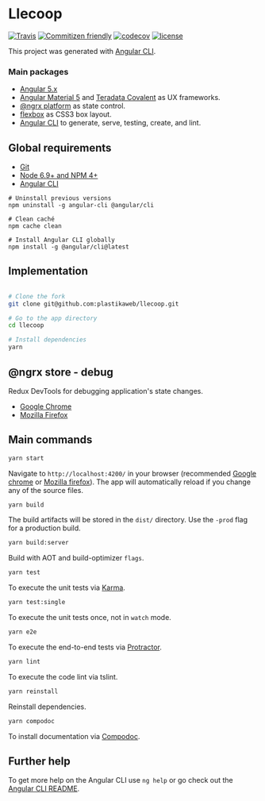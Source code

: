 # Llecoop

[![Travis](https://img.shields.io/travis/plastikaweb/llecoop.svg)](https://travis-ci.org/plastikaweb/llecoop)
[![Commitizen friendly](https://img.shields.io/badge/commitizen-friendly-brightgreen.svg)](http://commitizen.github.io/cz-cli/)
[![codecov](https://codecov.io/gh/plastikaweb/llecoop/branch/master/graph/badge.svg)](https://codecov.io/gh/plastikaweb/llecoop)
[![license](https://img.shields.io/github/license/mashape/apistatus.svg)](https://choosealicense.com/licenses/mit/)

This project was generated with [Angular CLI](https://github.com/angular/angular-cli).

### Main packages
- [Angular 5.x](https://angular.io/)
- [Angular Material 5](https://github.com/angular/material2) and [Teradata Covalent](https://teradata.github.io/covalent/#/) as UX frameworks.
- [@ngrx platform](https://github.com/ngrx/platform) as state control.
- [flexbox](https://www.w3.org/TR/css-flexbox-1) as CSS3 box layout.
- [Angular CLI](https://github.com/angular/angular-cli) to generate, serve, testing, create, and lint.

## Global requirements
- [Git](http://git-scm.com/)
- [Node 6.9+ and NPM 4+](http://nodejs.org/)
- [Angular CLI](https://cli.angular.io/)

```shell
# Uninstall previous versions
npm uninstall -g angular-cli @angular/cli

# Clean caché
npm cache clean

# Install Angular CLI globally
npm install -g @angular/cli@latest
```


## Implementation
```sh

# Clone the fork
git clone git@github.com:plastikaweb/llecoop.git

# Go to the app directory
cd llecoop

# Install dependencies
yarn
```


## @ngrx store - debug
Redux DevTools for debugging application's state changes.
- [Google Chrome](https://chrome.google.com/webstore/detail/redux-devtools/lmhkpmbekcpmknklioeibfkpmmfibljd)
- [Mozilla Firefox](https://addons.mozilla.org/es/firefox/addon/remotedev/)


## Main commands
```sh
yarn start
```
Navigate to `http://localhost:4200/` in your browser (recommended [Google chrome](https://www.google.com/chrome/browser/desktop/index.html) or [Mozilla firefox](https://www.mozilla.org/firefox/new/)). The app will automatically reload if you change any of the source files.

```sh
yarn build
```
The build artifacts will be stored in the `dist/` directory. Use the `-prod` flag for a production build.

```sh
yarn build:server
```
Build with AOT and build-optimizer `flags`.

```sh
yarn test
```
To execute the unit tests via [Karma](https://karma-runner.github.io).

```sh
yarn test:single
```
To execute the unit tests once, not in `watch` mode.

```sh
yarn e2e
```
To execute the end-to-end tests via [Protractor](http://www.protractortest.org/).

```sh
yarn lint
```
To execute the code lint via tslint.

```sh
yarn reinstall
```
Reinstall dependencies.

```sh
yarn compodoc
```
To install documentation via [Compodoc](https://github.com/compodoc/compodoc).

## Further help

To get more help on the Angular CLI use `ng help` or go check out the [Angular CLI README](https://github.com/angular/angular-cli/blob/master/README.md).
